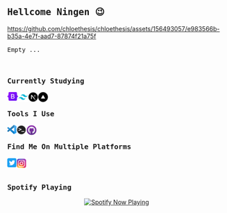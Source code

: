 <h2 align="left">
  <samp>
    Hellcome Ningen 😉
  </samp>
</h2>



https://github.com/chloethesis/chloethesis/assets/156493057/e983566b-b35a-4e7f-aad7-87874f21a75f


<p align="left">
  <samp>
    Empty ...
  </samp>
</p>
<br>


<h3 align="left">
  <samp>
  Currently Studying
  </samp>
</h3>

<a title="Bootstrap" href="https://getbootstrap.com/">
  <img align="left" alt="tools" height="20px" src="/assets/bootstrap.png" />
</a>
<a title="Tailwind" href="https://tailwindcss.com/">
  <img align="left" alt="tools" height="23px" src="/assets/tailwind.png" />
</a>

<a title="NextJS" href="https://nextjs.org/">
  <img align="left" alt="logo" width="23px" height="23px" src="/assets/nextjs.png" />
</a>
<a title="Vercel" href="https://vercel.com/">
  <img align="left" alt="logo" width="23px" height="23px" src="/assets/vercel.png" />
</a>


<br>



<h3 align="left">
  <samp>
    Tools I Use
  </samp>
</h3>

<a title="Visual Studio Code" href="https://code.visualstudio.com/">
  <img align="left" alt="tools" width="21px" src="/assets/vscode.png" />
</a>
<a title="Terminal" href="https://github.com/topics/terminal">
  <img align="left" alt="tools" width="23px" src="/assets/terminal.png" />
</a>

<a title="Github Desktop" href="https://desktop.github.com/">
  <img align="left" alt="tools" width="24px" src="/assets/githubdesktop.png" />
</a>


<br>
  

<h3 align="left">
  <samp>
    Find Me On Multiple Platforms
  </samp>
</h3>

<a title="Twitter" href="#">
  <img align="left" alt="My Twitter" width="21px" src="/assets/twitter.png" />
</a>
<a title="Instagram" href="https://instagram.com/zuck">
  <img align="left" alt="Instagram" width="24px" src="/assets/instagram.png" />
</a>

<br><br>



<h3 align="left">
  <samp>
    Spotify Playing
  </samp>
</h3>

<p align="center">
  <a href="#" target="_blank"><img src="https://now-playing-on-spotify.vercel.app/api/spotify" alt="Spotify Now Playing" width="350"/></a>
</p>
